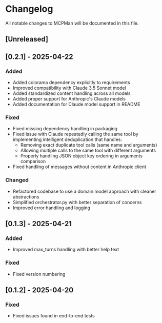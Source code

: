 # Changelog

All notable changes to MCPMan will be documented in this file.

## [Unreleased]

## [0.2.1] - 2025-04-22

### Added
- Added colorama dependency explicitly to requirements
- Improved compatibility with Claude 3.5 Sonnet model
- Added standardized content handling across all models
- Added proper support for Anthropic's Claude models
- Added documentation for Claude model support in README

### Fixed
- Fixed missing dependency handling in packaging
- Fixed issue with Claude repeatedly calling the same tool by implementing intelligent deduplication that handles:
  - Removing exact duplicate tool calls (same name and arguments)
  - Allowing multiple calls to the same tool with different arguments
  - Properly handling JSON object key ordering in arguments comparison
- Fixed handling of messages without content in Anthropic client

### Changed
- Refactored codebase to use a domain model approach with cleaner abstractions
- Simplified orchestrator.py with better separation of concerns
- Improved error handling and logging

## [0.1.3] - 2025-04-21

### Added
- Improved max_turns handling with better help text

### Fixed
- Fixed version numbering

## [0.1.2] - 2025-04-20

### Fixed
- Fixed issues found in end-to-end tests